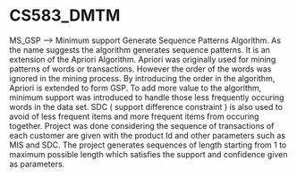 # CS583_DMTM

MS_GSP   --> Minimum support Generate Sequence Patterns Algorithm.
  As the name suggests the algorithm generates sequence patterns. It is an extension of the Apriori Algorithm. Apriori was originally used for mining patterns of words or transactions. However the order of the words was ignored in the mining process. By introducing the order in the algorithm, Apriori is extended to form GSP. To add more value to the algorithm, minimum support was introduced to handle those less frequently occuring words in the data set. SDC ( support difference constraint ) is also used to avoid of less frequent items and more frequent items from occuring together. 
  Project was done considering the sequence of transactions of each customer are given with the product Id and other parameters such as MIS and SDC. The project generates sequences of length starting from 1 to maximum possible length which satisfies the support and confidence given as parameters. 
  
